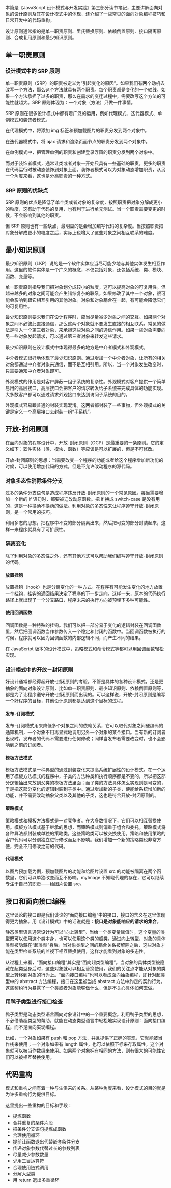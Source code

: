 [pixiv: 62506385]: # "https://chanshiyu.com/poi/2019/7.jpg"

本篇是《JavaScript 设计模式与开发实践》第三部分读书笔记，主要讲解面向对象的设计原则及其在设计模式中的体现，还介绍了一些常见的面向对象编程技巧和日常开发中的代码重构。

设计原则通常指的是单一职责原则、里氏替换原则、依赖倒置原则、接口隔离原则、合成复用原则和最少知识原则。

## 单一职责原则

### 设计模式中的 SRP 原则

单一职责原则（SRP）的职责被定义为“引起变化的原因”。如果我们有两个动机去改写一个方法，那么这个方法就具有两个职责。每个职责都是变化的一个轴线，如果一个方法承担了过多的职责，那么在需求的变迁过程中，需要改写这个方法的可能性就越大。SRP 原则体现为：一个对象（方法）只做一件事情。

SRP 原则在很多设计模式中都有着广泛的运用，例如代理模式、迭代器模式、单例模式和装饰者模式。

在代理模式中，将添加 img 标签和预加载图片的职责分发到两个对象中。

在迭代器模式中，将 ajax 请求和渲染页面节点的职责分发到两个对象中。

在单例模式中，把管理单例的职责和创建登录浮窗的职责分发到两个对象中。

而对于装饰者模式，通常让类或者对象一开始只具有一些基础的职责，更多的职责在代码运行时被动态装饰到对象上面。装饰者模式可以为对象动态增加职责，从另一个角度来看，这也是分离职责的一种方式。

### SRP 原则的优缺点

SRP 原则的优点是降低了单个类或者对象的复杂度，按照职责把对象分解成更小的粒度，这有助于代码的复用，也有利于进行单元测试。当一个职责需要变更的时候，不会影响到其他的职责。

但 SRP 原则也有一些缺点，最明显的是会增加编写代码的复杂度。当按照职责把对象分解成更小的粒度之后，实际上也增大了这些对象之间相互联系的难度。

## 最小知识原则

最少知识原则（LKP）说的是一个软件实体应当尽可能少地与其他实体发生相互作用。这里的软件实体是一个广义的概念，不仅包括对象，还包括系统、类、模块、函数、变量等。

单一职责原则指导我们把对象划分成较小的粒度，这可以提高对象的可复用性。但越来越多的对象之间可能会产生错综复杂的联系，如果修改了其中一个对象，很可能会影响到跟它相互引用的其他对象。对象和对象耦合在一起，有可能会降低它们的可复用性。

最少知识原则要求我们在设计程序时，应当尽量减少对象之间的交互。如果两个对象之间不必彼此直接通信，那么这两个对象就不要发生直接的相互联系。常见的做法是引入一个第三者对象，来承担这些对象之间的通信作用。如果一些对象需要向另一些对象发起请求，可以通过第三者对象来转发这些请求。

最少知识原则在设计模式中体现得最多的地方是中介者模式和外观模式。

中介者模式很好地体现了最少知识原则。通过增加一个中介者对象，让所有的相关对象都通过中介者对象来通信，而不是互相引用。所以，当一个对象发生改变时，只需要通知中介者对象即可。

外观模式的作用是对客户屏蔽一组子系统的复杂性。外观模式对客户提供一个简单易用的高层接口，高层接口会把客户的请求转发给子系统来完成具体的功能实现。大多数客户都可以通过请求外观接口来达到访问子系统的目的。

外观模式容易跟普通的封装实现混淆。这两者都封装了一些事物，但外观模式的关键是定义一个高层接口去封装一组“子系统”。

## 开放-封闭原则

在面向对象的程序设计中，开放-封闭原则（OCP）是最重要的一条原则。它的定义如下：软件实体（类、模块、函数）等应该是可以扩展的，但是不可修改。

开放-封闭原则的思想：当需要改变一个程序的功能或者给这个程序增加新功能的时候，可以使用增加代码的方式，但是不允许改动程序的源代码。

### 对象多态性消除条件分支

过多的条件分支语句是造成程序违反开放-封闭原则的一个常见原因。每当需要增加一个新的 if 语句时，都要被迫改动原函数。把 if 换成 switch-case 是没有用的，这是一种换汤不换药的做法。利用对象的多态性来让程序遵守开放-封闭原则，是一个常用的技巧。

利用多态的思想，把程序中不变的部分隔离出来，然后把可变的部分封装起来，这样一来程序就具有了可扩展性。

### 隔离变化

除了利用对象的多态性之外，还有其他方式可以帮助我们编写遵守开放-封闭原则的代码。

#### 放置挂钩

放置挂钩（hook）也是分离变化的一种方式。在程序有可能发生变化的地方放置一个挂钩，挂钩的返回结果决定了程序的下一步走向。这样一来，原本的代码执行路径上就出现了一个分叉路口，程序未来的执行方向被预埋下多种可能性。

#### 使用回调函数

回调函数是一种特殊的挂钩。我们可以把一部分易于变化的逻辑封装在回调函数里，然后把回调函数当作参数传入一个稳定和封闭的函数中。当回调函数被执行的时候，程序就可以因为回调函数的内部逻辑不同，而产生不同的结果。

在 JavaScript 版本的设计模式中，策略模式和命令模式等都可以用回调函数轻松实现。

### 设计模式中的开放－封闭原则

好设计通常都经得起开放-封闭原则的考验。不管是具体的各种设计模式，还是更抽象的面向对象设计原则，比如单一职责原则、最少知识原则、依赖倒置原则等，都是为了让程序遵守开放-封闭原则而出现的。可以这样说，开放-封闭原则是编写一个好程序的目标，其他设计原则都是达到这个目标的过程。

#### 发布-订阅模式

发布-订阅模式用来降低多个对象之间的依赖关系，它可以取代对象之间硬编码的通知机制，一个对象不用再显式地调用另外一个对象的某个接口。当有新的订阅者出现时，发布者的代码不需要进行任何修改；同样当发布者需要改变时，也不会影响到之前的订阅者。

#### 模板方法模式

模板方法模式是一种典型的通过封装变化来提高系统扩展性的设计模式。在一个运用了模板方法模式的程序中，子类的方法种类和执行顺序都是不变的，所以把这部分逻辑抽出来放到父类的模板方法里面；而子类的方法具体怎么实现则是可变的，于是把这部分变化的逻辑封装到子类中。通过增加新的子类，便能给系统增加新的功能，并不需要改动抽象父类以及其他的子类，这也是符合开放-封闭原则的。

#### 策略模式

策略模式和模板方法模式是一对竞争者。在大多数情况下，它们可以相互替换使用。模板方法模式基于继承的思想，而策略模式则偏重于组合和委托。策略模式将各种算法都封装成单独的策略类，这些策略类可以被交换使用。策略和使用策略的客户代码可以分别独立进行修改而互不影响。我们增加一个新的策略类也非常方便，完全不用修改之前的代码。

#### 代理模式

以图片预加载为例，预加载图片的功能和给图片设置 src 的功能被隔离在两个函数里，它们可以单独改变而互不影响。myImage 不知晓代理的存在，它可以继续专注于自己的职责——给图片设置 src。

## 接口和面向接口编程

这里谈论的接口即是我们谈论的“面向接口编程”中的接口，接口的含义在这里体现得更为抽象。用《设计模式》中的话说就是：**接口是对象能响应的请求的集合**。

静态类型语言通常设计为可以“向上转型”。当给一个类变量赋值时，这个变量的类型既可以使用这个类本身，也可以使用这个类的超类。通过向上转型，对象的具体类型被隐藏在“超类型”身后。当对象类型之间的耦合关系被解除之后，这些对象才能在类型检查系统的监视下相互替换使用，这样才能看到对象的多态性。

从过程上来看，“面向接口编程”其实是“面向超类型编程”。当对象的具体类型被隐藏在超类型身后时，这些对象就可以相互替换使用，我们的关注点才能从对象的类型上转移到对象的行为上。“面向接口编程”也可以看成面向抽象编程，即针对超类型中的 abstract 方法编程，接口在这里被当成 abstract 方法中约定的契约行为。这些契约行为暴露了一个类或者对象能够做什么，但是不关心具体如何去做。

### 用鸭子类型进行接口检查

鸭子类型是动态类型语言面向对象设计中的一个重要概念。利用鸭子类型的思想，不必借助超类型的帮助，就能在动态类型语言中轻松地实现设计原则：面向接口编程，而不是面向实现编程。

比如，一个对象如果有 push 和 pop 方法，并且提供了正确的实现，它就能被当作栈来使用；一个对象如果有 length 属性，也可以依照下标来存取属性，这个对象就可以被当作数组来使用。如果两个对象拥有相同的方法，则有很大的可能性它们可以被相互替换使用。

## 代码重构

模式和重构之间有着一种与生俱来的关系。从某种角度来看，设计模式的目的就是为许多重构行为提供目标。

这里提出一些重构的目标和手段：

- 提炼函数
- 合并重复的条件片段
- 把条件分支语句提炼成函数
- 合理使用循环
- 提前让函数退出代替嵌套条件分支
- 传递对象参数代替过长的参数列表
- 尽量减少参数数量
- 少用三目运算符
- 合理使用链式调用
- 分解大型类
- 用 return 退出多重循环
